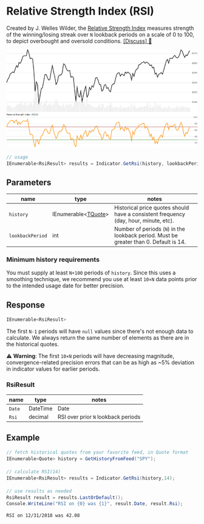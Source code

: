 ﻿# Relative Strength Index (RSI)

Created by J. Welles Wilder, the [Relative Strength Index](https://en.wikipedia.org/wiki/Relative_strength_index) measures strength of the winning/losing streak over `N` lookback periods on a scale of 0 to 100, to depict overbought and oversold conditions.  [[Discuss] :speech_balloon:](https://github.com/DaveSkender/Stock.Indicators/discussions/224 "Community discussion about this indicator")

![image](chart.png)

```csharp
// usage
IEnumerable<RsiResult> results = Indicator.GetRsi(history, lookbackPeriod);  
```

## Parameters

| name | type | notes
| -- |-- |--
| `history` | IEnumerable\<[TQuote](../../docs/GUIDE.md#quote)\> | Historical price quotes should have a consistent frequency (day, hour, minute, etc).
| `lookbackPeriod` | int | Number of periods (`N`) in the lookback period.  Must be greater than 0.  Default is 14.

### Minimum history requirements

You must supply at least `N+100` periods of `history`.  Since this uses a smoothing technique, we recommend you use at least `10×N` data points prior to the intended usage date for better precision.

## Response

```csharp
IEnumerable<RsiResult>
```

The first `N-1` periods will have `null` values since there's not enough data to calculate.  We always return the same number of elements as there are in the historical quotes.

:warning: **Warning**: The first `10×N` periods will have decreasing magnitude, convergence-related precision errors that can be as high as ~5% deviation in indicator values for earlier periods.

### RsiResult

| name | type | notes
| -- |-- |--
| `Date` | DateTime | Date
| `Rsi` | decimal | RSI over prior `N` lookback periods

## Example

```csharp
// fetch historical quotes from your favorite feed, in Quote format
IEnumerable<Quote> history = GetHistoryFromFeed("SPY");

// calculate RSI(14)
IEnumerable<RsiResult> results = Indicator.GetRsi(history,14);

// use results as needed
RsiResult result = results.LastOrDefault();
Console.WriteLine("RSI on {0} was {1}", result.Date, result.Rsi);
```

```bash
RSI on 12/31/2018 was 42.08
```
